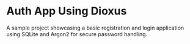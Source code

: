 # Auth App Using Dioxus

A sample project showcasing a basic registration and login application using SQLite and Argon2 for secure password handling.


